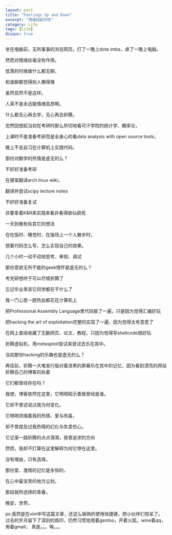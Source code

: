 ```yaml
---
layout: post
title: "Feelings Up and Down"
excerpt: "情绪起起伏伏"
category: Life
tags: [Life]
disqus: true
---
```



坐在电脑前，无所事事的浏览网页。打了一晚上dota imba，虐了一晚上电脑。

然而对情绪丝毫没有作用。

低落的时候做什么都无聊，

和谁聊都觉得别人懒得理

虽然显然不是这样。

人真不是永远能情绪高昂啊。

什么都无心再去学，无心再去折腾。

忽然回想起当初在考研时那么热切地看可汗学院的统计学、概率论，

上课时不是准备考研而是全身心的看data analysis with open source tools，

晚上不去自习在计算机上实践代码。

那份对数学的热情是虚无的么？

不好好准备考研

在寝室翻译arch linux wiki，

翻译并尝试scipy lecture notes

不好好准备复试

非要拿着K&R来实践来看并看得欲仙欲死

一天到晚有些其它的想法

在吃饭时、睡觉时、在操场上一个人散步时，

想着代码怎么写，怎么实现自己的效果。

几个小时一动不动地思考、审视、调试

那份意欲无所不能的geek情怀是虚无的么？

考完研想终于可以尽情折腾了

忘记毕业季其它同学都在干什么了

我一门心思一腔热血都花在计算机上

把Professional Assembly Language里代码敲了一遍，只是因为觉得汇编好玩

把hacking the art of exploitation完整的实现了一遍，因为觉得太有意思了

在网上查阅收藏了无数网页、论文、教程，只因为觉得写shellcode很好玩

折腾虚拟机，用metasploit尝试来尝试去乐在其中。

当初那份hacking的乐趣也是虚无的么？

再往前，折腾一大堆发行版对着漆黑的屏幕乐在其中的记忆、因为看到漂亮的网站折腾自己的博客的执着

它们都曾经存在吗？

我想，博客依然在这里，它明明昭示着我曾经是谁。

它却不曾述说过我为何变化。

它明明浓缩着我的热情、爱与欣喜，

却不曾提及过我热情的幻化与失意伤心。

它记录一路折腾的点点滴滴，我曾追求的方向

然而，我却不打算在这里解释为何它停在这里。

没有理由，只有选择。

那份爱、激情的记忆是永恒的，

在心中最宝贵的地方尘封。

那段我所选择的青春。

晚安，世界。


ps:竟然是在vim中写这篇文章，还这么娴熟的使用快捷键，把小伙伴们惊呆了。
过去的岁月留下了深刻的烙印，仍然习惯地用着gentoo，开着火狐，wine着qq，用着gmail，
真是。。。唉。。。

